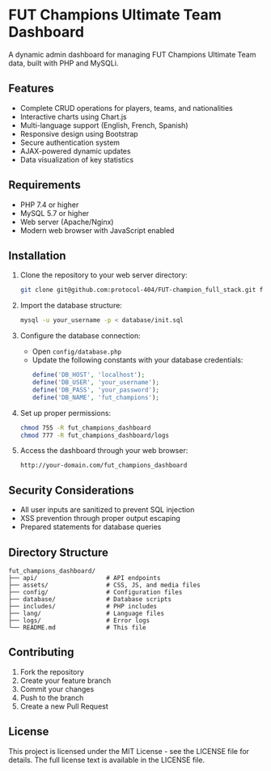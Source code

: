 # FUT Champions Ultimate Team Dashboard

A dynamic admin dashboard for managing FUT Champions Ultimate Team data, built with PHP and MySQLi.

## Features

- Complete CRUD operations for players, teams, and nationalities
- Interactive charts using Chart.js
- Multi-language support (English, French, Spanish)
- Responsive design using Bootstrap
- Secure authentication system
- AJAX-powered dynamic updates
- Data visualization of key statistics

## Requirements

- PHP 7.4 or higher
- MySQL 5.7 or higher
- Web server (Apache/Nginx)
- Modern web browser with JavaScript enabled

## Installation

1. Clone the repository to your web server directory:
   ```bash
   git clone git@github.com:protocol-404/FUT-champion_full_stack.git fut_champions_dashboard
   ```

2. Import the database structure:
   ```bash
   mysql -u your_username -p < database/init.sql
   ```

3. Configure the database connection:
   - Open `config/database.php`
   - Update the following constants with your database credentials:
     ```php
     define('DB_HOST', 'localhost');
     define('DB_USER', 'your_username');
     define('DB_PASS', 'your_password');
     define('DB_NAME', 'fut_champions');
     ```

4. Set up proper permissions:
   ```bash
   chmod 755 -R fut_champions_dashboard
   chmod 777 -R fut_champions_dashboard/logs
   ```

5. Access the dashboard through your web browser:
   ```
   http://your-domain.com/fut_champions_dashboard
   ```

## Security Considerations

- All user inputs are sanitized to prevent SQL injection
- XSS prevention through proper output escaping
- Prepared statements for database queries

## Directory Structure

```
fut_champions_dashboard/
├── api/                   # API endpoints
├── assets/                # CSS, JS, and media files
├── config/                # Configuration files
├── database/              # Database scripts
├── includes/              # PHP includes
├── lang/                  # Language files
├── logs/                  # Error logs
└── README.md              # This file
```

## Contributing

1. Fork the repository
2. Create your feature branch
3. Commit your changes
4. Push to the branch
5. Create a new Pull Request

## License

This project is licensed under the MIT License - see the LICENSE file for details.
The full license text is available in the LICENSE file.
